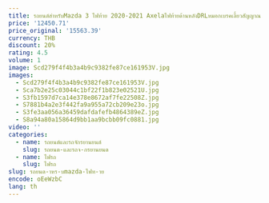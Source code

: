 ```yaml
---
title: รถยนต์สําหรับMazda 3 ไฟท้าย 2020-2021 Axelaไฟท้ายด้านหลังDRLหมอกเบรคเลี้ยวสัญญาณย้อนกลับ
price: '12450.71'
price_original: '15563.39'
currency: THB
discount: 20%
rating: 4.5
volume: 1
image: Scd279f4f4b3a4b9c9382fe87ce161953V.jpg
images:
  - Scd279f4f4b3a4b9c9382fe87ce161953V.jpg
  - Sca7b2e25c03044c1bf22f1b823e02521U.jpg
  - S3fb1597d7ca14e378e8672af7fe22508Z.jpg
  - S7881b4a2e3f442fa9a955a72cb209e23o.jpg
  - S3fe3aa056a36459dafdafefb4864389eZ.jpg
  - S8a94a80a15864d9bb1aa9bcbb09fc0881.jpg
video: ''
categories:
  - name: รถยนต์และรถจักรยานยนต์
    slug: รถยนต-และรถจ-กรยานยนต
  - name: ไฟรถ
    slug: ไฟรถ
slug: รถยนต-าหร-บmazda-ไฟท-าย
encode: oEeWzbC
lang: th
---
```

  